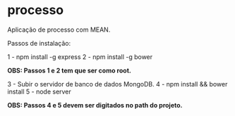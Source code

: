 # processo
Aplicação de processo com MEAN.

Passos de instalação:

1 - npm install -g express
2 - npm install -g bower

**OBS: Passos 1 e 2 tem que ser como root.**

3 - Subir o servidor de banco de dados MongoDB.
4 - npm install && bower install
5 - node server

**OBS: Passos 4 e 5 devem ser digitados no path do projeto.**
